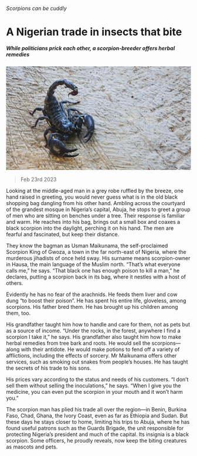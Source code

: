 ###### Scorpions can be cuddly

# A Nigerian trade in insects that bite 

##### While politicians prick each other, a scorpion-breeder offers herbal remedies 

![image](images/20230225_MAP003.jpg) 

> Feb 23rd 2023 

Looking at the middle-aged man in a grey robe ruffled by the breeze, one hand raised in greeting, you would never guess what is in the old black shopping bag dangling from his other hand. Ambling across the courtyard of the grandest mosque in Nigeria’s capital, Abuja, he stops to greet a group of men who are sitting on benches under a tree. Their response is familiar and warm. He reaches into his bag, brings out a small box and coaxes a black scorpion into the daylight, perching it on his hand. The men are fearful and fascinated, but keep their distance. 

They know the bagman as Usman Maikunama, the self-proclaimed Scorpion King of Gwoza, a town in the far north-east of Nigeria, where the murderous jihadists of  once held sway. His surname means scorpion-owner in Hausa, the main language of the Muslim north. “That’s what everyone calls me,” he says. “That black one has enough poison to kill a man,” he declares, putting a scorpion back in its bag, where it nestles with a host of others. 

Evidently he has no fear of the arachnids. He feeds them liver and cow dung “to boost their poison”. He has spent his entire life, gloveless, among scorpions. His father bred them. He has brought up his children among them, too.

His grandfather taught him how to handle and care for them, not as pets but as a source of income. “Under the rocks, in the forest, anywhere I find a scorpion I take it,” he says. His grandfather also taught him how to make herbal remedies from tree bark and roots. He would sell the scorpions—along with their antidote. He would make potions to fend off a variety of afflictions, including the effects of sorcery. Mr Maikunama offers other services, such as smoking out snakes from people’s houses. He has taught the secrets of his trade to his sons.

His prices vary according to the status and needs of his customers. “I don’t sell them without selling the inoculations,” he says. “When I give you the medicine, you can even put the scorpion in your mouth and it won’t harm you.”

The scorpion man has plied his trade all over the region—in Benin, Burkina Faso, Chad, Ghana, the Ivory Coast, even as far as Ethiopia and Sudan. But these days he stays closer to home, limiting his trips to Abuja, where he has found useful patrons such as the Guards Brigade, the unit responsible for protecting Nigeria’s president and much of the capital. Its insignia is a black scorpion. Some officers, he proudly reveals, now keep the biting creatures as mascots and pets.

